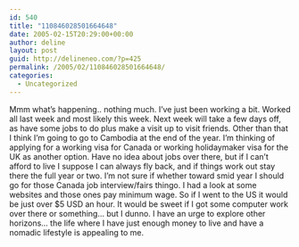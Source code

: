 ```yaml
---
id: 540
title: "110846028501664648"
date: 2005-02-15T20:29:00+00:00
author: deline
layout: post
guid: http://delineneo.com/?p=425
permalink: /2005/02/110846028501664648/
categories:
  - Uncategorized
---
```

<div>
  Mmm what&#8217;s happening.. nothing much. I&#8217;ve just been working a bit. Worked all last week and most likely this week. Next week will take a few days off, as have some jobs to do plus make a visit up to visit friends. Other than that I think I&#8217;m going to go to Cambodia at the end of the year. I&#8217;m thinking of applying for a working visa for Canada or working holidaymaker visa for the UK as another option. Have no idea about jobs over there, but if I can&#8217;t afford to live I suppose I can always fly back, and if things work out stay there the full year or two. I&#8217;m not sure if whether toward smid year I should go for those Canada job interview/fairs thingo. I had a look at some websites and those ones pay minimum wage. So if I went to the US it would be just over $5 USD an hour. It would be sweet if I got some computer work over there or something&#8230; but I dunno. I have an urge to explore other horizons&#8230; the life where I have just enough money to live and have a nomadic lifestyle is appealing to me.
</div>